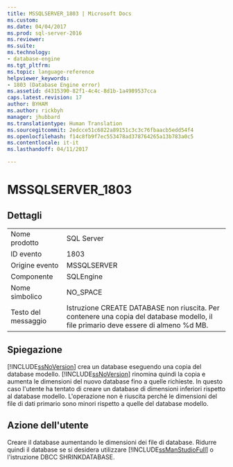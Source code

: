 ```yaml
---
title: MSSQLSERVER_1803 | Microsoft Docs
ms.custom: 
ms.date: 04/04/2017
ms.prod: sql-server-2016
ms.reviewer: 
ms.suite: 
ms.technology:
- database-engine
ms.tgt_pltfrm: 
ms.topic: language-reference
helpviewer_keywords:
- 1803 (Database Engine error)
ms.assetid: d4315390-82f1-4c4c-8d1b-1a4989537cca
caps.latest.revision: 17
author: BYHAM
ms.author: rickbyh
manager: jhubbard
ms.translationtype: Human Translation
ms.sourcegitcommit: 2edcce51c6822a89151c3c3c76fbaacb5edd54f4
ms.openlocfilehash: f14c8fb9f7ec553478ad378764265a13b783a0c5
ms.contentlocale: it-it
ms.lasthandoff: 04/11/2017

---
```

# <a name="mssqlserver1803"></a>MSSQLSERVER_1803
  
## <a name="details"></a>Dettagli  
  
|||  
|-|-|  
|Nome prodotto|SQL Server|  
|ID evento|1803|  
|Origine evento|MSSQLSERVER|  
|Componente|SQLEngine|  
|Nome simbolico|NO_SPACE|  
|Testo del messaggio|Istruzione CREATE DATABASE non riuscita. Per contenere una copia del database modello, il file primario deve essere di almeno %d MB.|  
  
## <a name="explanation"></a>Spiegazione  
[!INCLUDE[ssNoVersion](../../includes/ssnoversion-md.md)] crea un database eseguendo una copia del database modello. [!INCLUDE[ssNoVersion](../../includes/ssnoversion-md.md)] rinomina quindi la copia e aumenta le dimensioni del nuovo database fino a quelle richieste. In questo caso l'utente ha tentato di creare un database di dimensioni inferiori rispetto al database modello. L'operazione non è riuscita perché le dimensioni del file di dati primario sono minori rispetto a quelle del database modello.  
  
## <a name="user-action"></a>Azione dell'utente  
Creare il database aumentando le dimensioni dei file di database. Ridurre quindi il database se si desidera utilizzare [!INCLUDE[ssManStudioFull](../../includes/ssmanstudiofull-md.md)] o l'istruzione DBCC SHRINKDATABASE.  
  

